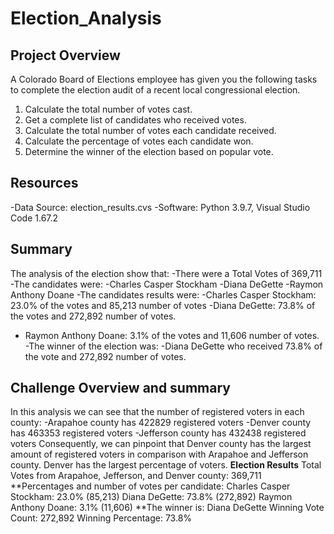 # Election_Analysis

## Project Overview
A Colorado Board of Elections employee has given you the following tasks to complete the election audit of a recent local congressional election.
1. Calculate the total number of votes cast. 
2. Get a complete list of candidates who received votes. 
3. Calculate the total number of votes each candidate received. 
4. Calculate the percentage of votes each candidate won. 
5. Determine the winner of the election based on popular vote. 

## Resources
-Data Source: election_results.cvs
-Software: Python 3.9.7, Visual Studio Code 1.67.2


## Summary
The analysis of the election show that:
-There were a Total Votes of 369,711
-The candidates were:
  -Charles Casper Stockham
  -Diana DeGette
  -Raymon Anthony Doane
-The candidates results were:
  -Charles Casper Stockham: 23.0% of the votes and 85,213 number of votes
  -Diana DeGette: 73.8% of the votes and 272,892 number of votes.
  - Raymon Anthony Doane: 3.1% of the votes and 11,606 number of votes.
-The winner of the election was:
  -Diana DeGette who received 73.8% of the vote and 272,892 number of votes.
  
 
 ## Challenge Overview and summary
In this analysis we can see that the number of registered voters in each county:
 -Arapahoe  county has  422829  registered voters 
-Denver  county has  463353  registered voters 
-Jefferson  county has  432438  registered voters 
Consequently, we can pinpoint that Denver county has the largest amount of registered voters in comparison with Arapahoe and Jefferson county.
Denver has the largest percentage of voters.
**Election Results**
Total Votes from Arapahoe, Jefferson, and Denver county: 369,711
**Percentages and number of votes per candidate:
  Charles Casper Stockham: 23.0% (85,213)
  Diana DeGette: 73.8% (272,892)
  Raymon Anthony Doane: 3.1% (11,606)
**The winner is:  Diana DeGette
  Winning Vote Count: 272,892
  Winning Percentage: 73.8%

